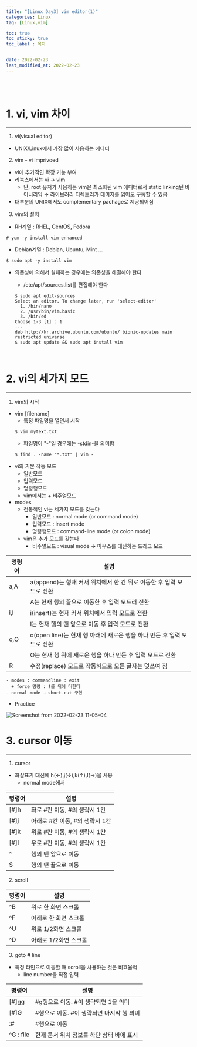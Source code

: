 ```yaml
---
title: "[Linux Day3] vim editor(1)"
categories: Linux
tag: [Linux,vim]

toc: true
toc_sticky: true
toc_label : 목차


date: 2022-02-23
last_modified_at: 2022-02-23
---
```

<br>
<br>

# 1. vi, vim 차이
---
1. vi(visual editor)
  * UNIX/Linux에서 가장 많이 사용하는 에디터
2. vim - vi imprivoed
  * vi에 추가적인 확장 기능 부여
  * 리눅스에서는 vi → vim
    - 단, root 유저가 사용하는 vim은 최소화된 vim 에디터로서 static linking된 바이너리임 → 라이브러리 디렉토리가 데미지를 입어도 구동할 수 있음
  * 대부분의 UNIX에서도 complementary pachage로 제공되어짐
3. vim의 설치
  * RH계열 : RHEL, CentOS, Fedora
  ```
  # yum -y install vim-enhanced
  ```
  * Debian계열 : Debian, Ubuntu, Mint ...
  ```
  $ sudo apt -y install vim
  ```
  * 의존성에 의해서 실패하는 경우에는 의존성을 해결해야 한다
    - /etc/apt/sources.list를 편집해야 한다

    ```
    $ sudo apt edit-sources
    Select an editor. To change later, run 'select-editor'
      1. /bin/nano
      2. /usr/bin/vim.basic
      3. /bin/ed
    Choose 1-3 [1] : 1
    ...
    deb http://kr.archive.ubuntu.com/ubuntu/ bionic-updates main restricted universe
    $ sudo apt update && sudo apt install vim
    ```
<br>

# 2. vi의 세가지 모드
---
1. vim의 시작
  * vim [filename]
    - 특정 파일명을 열면서 시작
    ```
    $ vim mytext.txt
    ```
    - 파일명이 "-"일 경우에는 -stdin-을 의미함
    ```
    $ find . -name "*.txt" | vim -
    ```
  * vi의 기본 작동 모드
    -  일반모드
    -  입력모드
    -  명령행모드
    -  vim에서는 + 비주얼모드
  * modes
    - 전통적인 vi는 세가지 모드를 갖는다
      + 일반모드 : normal mode (or command mode)
      + 입력모드 : insert mode
      + 명령행모드 : command-line mode (or colon mode) 
    - vim은 추가 모드를 갖는다 
      + 비주얼모드 : visual mode → 마우스를 대신하는 드래그 모드 
  
|명령어|설명|
|---|---|
|a,A|a(append)는 형재 커서 위치에서 한 칸 뒤로 이동한 후 입력 모드로 전환|
||A는 현재 행의 끝으로 이동한 후 입력 모드러 전환|
|i,I|i(insert)는 현재 커서 위치에서 입력 모드로 전환|
||I는 현재 행의 맨 앞으로 이동 후 입력 모드로 전환|
|o,O|o(open line)는 현재 행 아래에 새로운 행을 하나 만든 후 입력 모드로 전환|
||O는 현재 행 위에 새로운 행을 하나 만든 후 입력 모드로 전환|
|R|수정(replace) 모드로 작동하므로 모든 글자는 덧쓰여 짐|

    - modes : commandline : exit
      + force 명렁 : !를 뒤에 더한다
    - normal mode → short-cut 구현

  * Practice

![Screenshot from 2022-02-23 11-05-04](https://user-images.githubusercontent.com/58837749/155295151-d731fc4e-5ecb-486b-877c-e9a06532b0c2.png)

# 3. cursor 이동
---
1. cursor
  * 화살표키 대신에 h(←),j(↓),k(↑),l(→)을 사용
    - normal mode에서

|명령어|설명|
|---|---|
|[#]h|좌로 #칸 이동, #의 생략시 1칸|
|[#]j|아래로 #칸 이동, #의 생략시 1칸|
|[#]k|위로 #칸 이동, #의 생략시 1칸|
|[#]l|우로 #칸 이동, #의 생략시 1칸|
|^|행의 맨 앞으로 이동|
|$|행의 맨 끝으로 이동|

2. scroll

|명령어|설명|
|---|---|
|^B|위로 한 화면 스크롤|
|^F|아래로 한 화면 스크롤|
|^U|위로 1/2화면 스크롤|
|^D|아래로 1/2화면 스크롤|

3. goto # line
  * 특정 라인으로 이동할 때 scroll을 사용하는 것은 비효율적
    - line number을 직접 입력 

|명령어|설명|
|---|---|
|[#]gg|#g행으로 이동. #이 생략되면 1을 의미|
|[#]G|#행으로 이동. #이 생략되면 마지막 행 의미|
|:#|#행으로 이동|
|^G : file|현재 문서 위치 정보를 하단 상태 바에 표시| 

